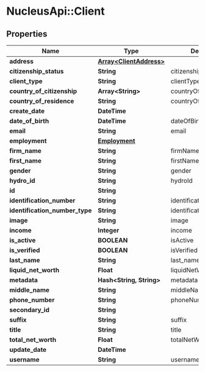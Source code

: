 # NucleusApi::Client

## Properties
Name | Type | Description | Notes
------------ | ------------- | ------------- | -------------
**address** | [**Array&lt;ClientAddress&gt;**](ClientAddress.md) |  | [optional] 
**citizenship_status** | **String** | citizenshipStatus | [optional] 
**client_type** | **String** | clientTypeId | 
**country_of_citizenship** | **Array&lt;String&gt;** | countryOfCitizenship | [optional] 
**country_of_residence** | **String** | countryOfResidence | [optional] 
**create_date** | **DateTime** |  | [optional] 
**date_of_birth** | **DateTime** | dateOfBirth | [optional] 
**email** | **String** | email | [optional] 
**employment** | [**Employment**](Employment.md) |  | [optional] 
**firm_name** | **String** | firmName | [optional] 
**first_name** | **String** | firstName | [optional] 
**gender** | **String** | gender | [optional] 
**hydro_id** | **String** | hydroId | [optional] 
**id** | **String** |  | [optional] 
**identification_number** | **String** | identificationNumber | [optional] 
**identification_number_type** | **String** | identificationNumberType | [optional] 
**image** | **String** | image | [optional] 
**income** | **Integer** | income | [optional] 
**is_active** | **BOOLEAN** | isActive | [optional] 
**is_verified** | **BOOLEAN** | isVerified | [optional] 
**last_name** | **String** | last_name | [optional] 
**liquid_net_worth** | **Float** | liquidNetWorth | [optional] 
**metadata** | **Hash&lt;String, String&gt;** | metadata | [optional] 
**middle_name** | **String** | middleName | [optional] 
**phone_number** | **String** | phoneNumber | [optional] 
**secondary_id** | **String** |  | [optional] 
**suffix** | **String** | suffix | [optional] 
**title** | **String** | title | [optional] 
**total_net_worth** | **Float** | totalNetWorth | [optional] 
**update_date** | **DateTime** |  | [optional] 
**username** | **String** | username | 



